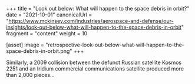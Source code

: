 +++
title = "Look out below: What will happen to the space debris in orbit?"
date = "2021-10-01"
canonicalUrl = "https://www.mckinsey.com/industries/aerospace-and-defense/our-insights/look-out-below-what-will-happen-to-the-space-debris-in-orbit"
fragment = "content"
weight = 10

[asset]
    image = "retrospective-look-out-below-what-will-happen-to-the-space-debris-in-orbit.png"
+++

Similarly, a 2009 collision between the defunct Russian satellite Kosmos 
2251 and an Iridium commercial communications satellite produced more than 
2,000 pieces...
